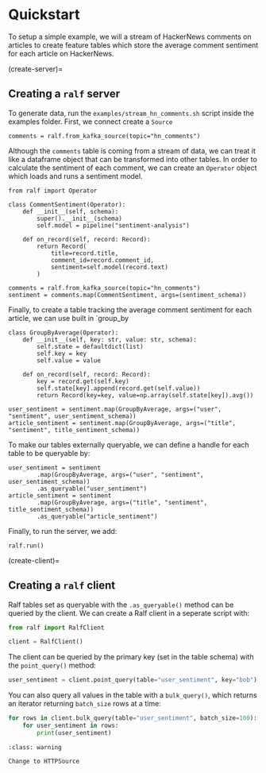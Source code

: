 # Quickstart 

To setup a simple example, we will a stream of HackerNews comments on articles to create feature tables which store the average comment sentiment for each article on HackerNews. 

(create-server)=
## Creating a `ralf` server

To generate data, run the `examples/stream_hn_comments.sh` script inside the examples folder. 
First, we connect create a `Source` 
```
comments = ralf.from_kafka_source(topic="hn_comments")
```
Although the `comments` table is coming from a stream of data, we can treat it like a dataframe object that can be transformed into other tables. In order to calculate the sentiment of each comment, we can create an `Operator` object which loads and runs a sentiment model. 

```
from ralf import Operator

class CommentSentiment(Operator):
    def __init__(self, schema):
        super().__init__(schema)
        self.model = pipeline("sentiment-analysis")

    def on_record(self, record: Record):
        return Record(
            title=record.title,
            comment_id=record.comment_id, 
            sentiment=self.model(record.text)
        )

comments = ralf.from_kafka_source(topic="hn_comments")
sentiment = comments.map(CommentSentiment, args=(sentiment_schema))
``` 
Finally, to create a table tracking the average comment sentiment for each article, we can use built in `group_by
```
class GroupByAverage(Operator): 
    def __init__(self, key: str, value: str, schema): 
        self.state = defaultdict(list)
        self.key = key
        self.value = value

    def on_record(self, record: Record):    
        key = record.get(self.key)
        self.state[key].append(record.get(self.value))
        return Record(key=key, value=np.array(self.state[key]).avg())

user_sentiment = sentiment.map(GroupByAverage, args=("user", "sentiment", user_sentiment_schema))
article_sentiment = sentiment.map(GroupByAverage, args=("title", "sentiment", title_sentiment_schema))
```
To make our tables externally queryable, we can define a handle for each table to be queryable by: 
```
user_sentiment = sentiment
        .map(GroupByAverage, args=("user", "sentiment", user_sentiment_schema))
        .as_queryable("user_sentiment")
article_sentiment = sentiment
        .map(GroupByAverage, args=("title", "sentiment", title_sentiment_schema))
        .as_queryable("article_sentiment")
```
Finally, to run the server, we add: 
```
ralf.run()
```

(create-client)=
## Creating a `ralf` client
Ralf tables set as queryable with the `.as_queryable()` method can be queried by the client. We can create a Ralf client in a seperate script with: 
```python
from ralf import RalfClient

client = RalfClient()
```
The client can be queried by the primary key (set in the table schema) with the `point_query()` method:
```python
user_sentiment = client.point_query(table="user_sentiment", key="bob")
```
You can also query all values in the table with a `bulk_query()`, which returns an iterator returning `batch_size` rows at a time: 
```python
for rows in client.bulk_query(table="user_sentiment", batch_size=100): 
    for user_sentiment in rows: 
        print(user_sentiment)
```
 

```{admonition} TODO 
:class: warning

Change to HTTPSource

```
